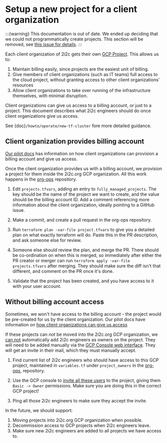 # Setup a new project for a client organization

:::{warning}
This documentation is out of date.
We ended up deciding that we could not programmatically create projects.
This section will be removed, see [this issue for details](https://github.com/2i2c-org/org-ops/issues/4).
:::

Each client organization of 2i2c gets their own [GCP Project](https://cloud.google.com/resource-manager/docs/creating-managing-projects).
This allows us to:

1. Maintain billing easily, since projects are the easiest unit of
   billing. 
2. Give members of client organizations (such as IT teams) full access to
   the cloud project, without granting access to other client organizations'
   resources
3. Allow client organizations to take over running of the infrastructure
   themselves, with minimal disruption.

Client organizations can give us access to a billing account, or
just to a project. This document describes what 2i2c engineers should
do once client organizations give us access.

See {doc}`/howto/operate/new-tf-cluster` fore more detailed guidance.

## Client organization provides billing account

[Our pilot docs](https://pilot.2i2c.org/en/latest/admin/howto/create-billing-account.html#full-billing-account-access)
has information on how client organizations can provision a billing
account and give us access.

Once the client organization provides us with a billing account,
we provision a project for them inside the 2i2c.org GCP organization.
All this work happens in the [org-ops](https://github.com/2i2c-org/org-ops)
repository.

1. Edit `projects.tfvars`, adding an entry to `fully_managed_projects`.
   The key should be the name of the project we want to create, and the
   value should be the billing account ID. Add a comment referencing more
   information about the client organization, ideally pointing to a GitHub
   issue.

2. Make a commit, and create a pull request in the org-ops repository.

3. Run `terraform plan -var-file project.tfvars` to give you a detailed plan on
   what exactly terraform will do. Paste this in the PR description, and ask
   someone else for review.

4. Someone else should review the plan, and merge the PR. There should be co-ordination
   on when this is merged, so immediately after either the PR creator or merger
   can run `terraform apply -var-file projects.tfvars` after merging. They should
   make sure the diff isn't that different, and comment on the PR once it's done.

5. Validate that the project has been created, and you have access to it with
   your user account. 

## Without billing account access

Sometimes, we won't have access to the billing account - the project would
be pre-created for us by the client organization. Our pilot docs have
information on [how client organizations can give us access](https://pilot.2i2c.org/en/latest/admin/howto/create-billing-account.html#project-level-access)

If these projects can *not* be moved into the 2i2c.org GCP organization,
we [can not](https://cloud.google.com/resource-manager/reference/rest/v1/projects/setIamPolicy)
automatically add 2i2c engineers as owners on the project. They will
need to be added manually via the [GCP Console web interface](https://console.cloud.google.com).
They will get an invite in their mail, which they must manually accept.

1. Find current list of 2i2c engineers who should have access to this GCP project,
   maintained in `variables.tf` under `project_owners` in the [org-ops](https://github.com/2i2c-org/org-ops),
   repository.

2. Use the GCP console to [invite all these users](https://cloud.google.com/iam/docs/granting-changing-revoking-access)
   to the project, giving them `Basic -> Owner` permissions. Make sure you
   are doing this in the correct GCP project!

3. Ping all those 2i2c engineers to make sure they accept the invite.

In the future, we should support:

1. Moving projects into 2i2c.org GCP organization when possible.
2. Decommission access to GCP projects when 2i2c engineers leave.
3. Make sure new 2i2c engineers are added to all projects we have access to.